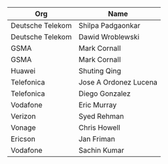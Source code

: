 | Org              | Name                  |
|------------------|-----------------------|
| Deutsche Telekom | Shilpa Padgaonkar     |
| Deutsche Telekom | Dawid Wroblewski      |
| GSMA             | Mark Cornall          |
| GSMA             | Mark Cornall          |
| Huawei           | Shuting Qing          |
| Telefonica       | Jose A Ordonez Lucena |
| Telefonica       | Diego Gonzalez        |
| Vodafone         | Eric Murray           |
| Verizon          | Syed Rehman           |
| Vonage           | Chris Howell          |
| Ericson          | Jan Friman            |
| Vodafone         | Sachin Kumar          |
